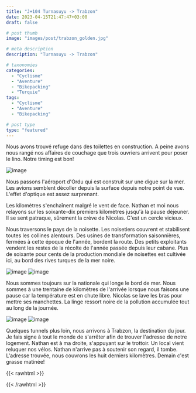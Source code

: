 ```yaml
---
title: "J+104 Turnasuyu -> Trabzon"
date: 2023-04-15T21:47:47+03:00
draft: false

# post thumb
image: "images/post/trabzon_golden.jpg"

# meta description
description: "Turnasuyu -> Trabzon"

# taxonomies
categories:
  - "Cyclisme" 
  - "Aventure" 
  - "Bikepacking"
  - "Turquie" 
tags:
  - "Cyclisme" 
  - "Aventure" 
  - "Bikepacking" 

# post type
type: "featured"
---
```


Nous avons trouvé refuge dans des toilettes en construction. A peine avons nous rangé nos affaires de couchage que trois ouvriers arrivent pour poser le lino. Notre timing est bon! 

![image](../../images/post/trabzon_camp.jpg)

Nous passons l'aéroport d'Ordu qui est construit sur une digue sur la mer. Les avions semblent décoller depuis la surface depuis notre point de vue. L'effet d'optique est assez surprenant.

Les kilomètres s'enchaînent malgré le vent de face. Nathan et moi nous relayons sur les soixante-dix premiers kilomètres jusqu'à la pause déjeuner. Il se sent patraque, sûrement la crève de Nicolas. C'est un cercle vicieux. 

Nous traversons le pays de la noisette. Les noisetiers couvrent et stabilisent toutes les collines alentours. Des usines de transformation saisonnières, fermées à cette époque de l'année, bordent la route. Des petits exploitants vendent les restes de la récolte de l'année passée depuis leur cabane. Plus de soixante pour cents de la production mondiale de noisettes est cultivée ici, au bord des rives turques de la mer noire. 

![image](../../images/post/trabzon_noisette.jpg)
![image](../../images/post/trabzon_montagne.jpg)

Nous sommes toujours sur la nationale qui longe le bord de mer. Nous sommes à une trentaine de kilomètres de l'arrivée lorsque nous faisons une pause car la température est en chute libre. Nicolas se lave les bras pour mettre ses manchettes. La linge ressort noire de la pollution accumulée tout au long de la journée. 

![image](../../images/post/trabzon_lingette.jpg)
![image](../../images/post/trabzon_mosquee.jpg)

Quelques tunnels plus loin, nous arrivons à Trabzon, la destination du jour. Je fais signe à tout le monde de s'arrêter afin de trouver l'adresse de notre logement. Nathan est à ma droite, s'appuyant sur le trottoir. Un local vient reluquer nos vélos. Nathan n'arrive pas à soutenir son regard, il tombe. L'adresse trouvée, nous couvrons les huit derniers kilomètres. Demain c'est grasse matinée! 

{{< rawhtml >}} 
<div class="strava-embed-placeholder" data-embed-type="activity" data-embed-id="8896322936"></div><script src="https://strava-embeds.com/embed.js"></script>
{{< /rawhtml >}} 
